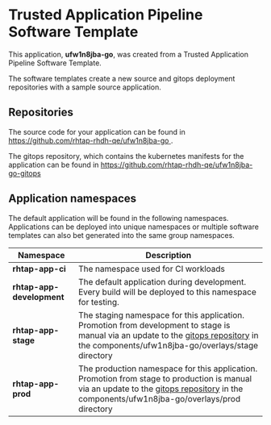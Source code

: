# Trusted Application Pipeline Software Template

This application, **ufw1n8jba-go**, was created from a Trusted Application Pipeline Software Template.

The software templates create a new source and gitops deployment repositories with a sample source application. 

## Repositories

The source code for your application can be found in [https://github.com/rhtap-rhdh-qe/ufw1n8jba-go ](https://github.com/rhtap-rhdh-qe/ufw1n8jba-go ).
 
The gitops repository, which contains the kubernetes manifests for the application can be found in 
[https://github.com/rhtap-rhdh-qe/ufw1n8jba-go-gitops ](https://github.com/rhtap-rhdh-qe/ufw1n8jba-go-gitops ) 

## Application namespaces 

The default application will be found in the following namespaces. Applications can be deployed into unique namespaces or multiple software templates can also bet generated into the same group namespaces.  

|  Namespace   |  Description   |  
| -------- | -------- |
| **rhtap-app-ci** | The namespace used for CI workloads |
| **rhtap-app-development** | The default application during development. Every build will be deployed to this namespace for testing. |
| **rhtap-app-stage** | The staging namespace for this application. Promotion from development to stage is manual via an update to the [gitops repository](https://github.com/rhtap-rhdh-qe/ufw1n8jba-go-gitops ) in the components/ufw1n8jba-go/overlays/stage directory |
| **rhtap-app-prod** | The production namespace for this application. Promotion from stage to production is manual via an update to the [gitops repository](https://github.com/rhtap-rhdh-qe/ufw1n8jba-go-gitops ) in the components/ufw1n8jba-go/overlays/prod directory |